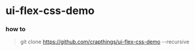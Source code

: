 # ui-flex-css-demo

### how to

> git clone https://github.com/crapthings/ui-flex-css-demo --recursive
